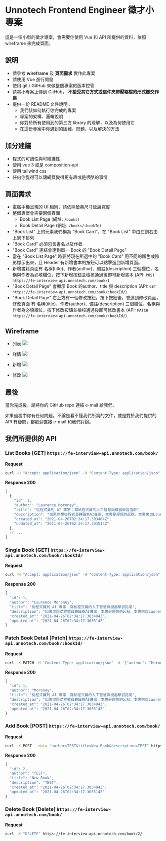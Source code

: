 # Unnotech Frontend Engineer 徵才小專案

這是一個小型的徵才專案，會需要你使用 Vue 和 API 所提供的資料，依照 wireframe 來完成頁面。

## 說明

- 請參考 **wireframe** 及 **頁面需求** 實作此專案
- 請使用 Vue 進行開發
- 使用 git / GitHub 來做整個專案的版本控管
- 請將小專案上傳到 GitHub， **不接受其它方式或信件夾帶壓縮檔的形式繳交作業**
- 提供一份 README 文件說明：
  - 我們該如何執行你完成的專案
  - 專案的架構、邏輯說明
  - 你對於所有使用到的第三方 library 的理解，以及為何使用它
  - 在這份專案中你遇到的困難、問題，以及解決的方法

## 加分建議

- 程式的可讀性與可維護性
- 使用 vue 3 或是 composition-api
- 使用 tailwind css
- 任何你覺得可以讓網頁變得更有趣或是很酷的事情

## 頁面需求

- 電腦手機呈現的 UI 相同，請依照螢幕尺寸延展寬度
- 整個專案會需要兩個頁面
  - Book List Page (網址: `/books`)
  - Book Detail Page (網址: `/books/:bookId`)
- "Book List" 上的元素我們稱為 "Book Card"，在 "Book List" 中由左到右由上到下排列
- "Book Card" 必須包含書名以及作者
- "Book Card" 連結會連到單一 Book 的 "Book Detail Page"
- 當在 "Book List Page" 時要將現在所選中的 "Book Card" 用不同的顏色或陰影標示出來，且 Header 有新增書本的按鈕可以點擊進到新增頁面。
- 新增書籍頁面有 名稱(title)、作者(author)、備註(description) 三個欄位，名稱與作者為必填欄位，按下新增按鈕並檢核通過後即可新增書本 (API: `POST https://fe-interview-api.unnotech.com/book/`)
- "Book Detail Page" 會顯示 Book 的author、title 與 description (API: `GET https://fe-interview-api.unnotech.com/book/:bookId/`)
- "Book Detail Page" 右上方有一個修改按鈕，按下按鈕後，會進到修改頁面，修改頁面 有 名稱(title)、作者(author)、備註(description) 三個欄位，名稱與作者為必填欄位，按下修改按鈕並檢核通過後即可修改書本 (API: `PATCH https://fe-interview-api.unnotech.com/book/:bookId/`)

## Wireframe

- 列表
![](assets/列表.png)

- 詳情
![](assets/詳情.png)

- 新增
![](assets/新增.png)

- 修改
![](assets/修改.png)

## 最後

當你完成後，請將你的 GitHub repo 連結 e-mail 給我們。

如果過程中你有任何問題，不論是看不懂我們所寫的文件，或是對於我們提供的 API 有疑問，都歡迎直接 e-mail 和我們討論。

## 我們所提供的 API

### List Books [GET] `https://fe-interview-api.unnotech.com/book/`

**Request**

```bash
curl -H "Accept: application/json" -H "Content-Type: application/json" -X GET https://fe-interview-api.unnotech.com/book/
```

**Response 200**

```js
[
  {
    "id": 1,
    "author": "Laurence Moroney",
    "title": "從程式員到 AI 專家｜寫給程式員的人工智慧與機器學習指南",
    "description": "如果你想從程式員轉職為AI專家，本書是理想的起點。本書來自Laurence Moroney的成功AI課程，將會帶著你親自動手寫程式，讓你充滿信心地學習重要的主題，你要做的，只是用Python和它的資料表示法及陣列處理法來做實驗。  你會學到如何實作機器學習最常見的場景，包括電腦視覺、自然語言處理(NLP)，以及在web、行動設備、雲端與嵌入式等執行環境中建立序列模型。大多數的機器學習書籍在一開始都會展示大量且令人生畏的高等數學，但這本書提供實用的課程，直接帶你編寫實用的程式。",
    "created_at": "2021-04-26T02:34:17.303484Z",
    "updated_at": "2021-04-26T02:34:17.303514Z"
  },
  // ...
]
```

### Single Book [GET] `https://fe-interview-api.unnotech.com/book/:bookId/`

**Request**

```bash
curl -H "Accept: application/json" -H "Content-Type: application/json" -X GET https://fe-interview-api.unnotech.com/book/1/
```

**Response 200**

```js
{
  "id": 1,
  "author": "Laurence Moroney",
  "title": "從程式員到 AI 專家｜寫給程式員的人工智慧與機器學習指南",
  "description": "如果你想從程式員轉職為AI專家，本書是理想的起點。本書來自Laurence Moroney的成功AI課程，將會帶著你親自動手寫程式，讓你充滿信心地學習重要的主題，你要做的，只是用Python和它的資料表示法及陣列處理法來做實驗。  你會學到如何實作機器學習最常見的場景，包括電腦視覺、自然語言處理(NLP)，以及在web、行動設備、雲端與嵌入式等執行環境中建立序列模型。大多數的機器學習書籍在一開始都會展示大量且令人生畏的高等數學，但這本書提供實用的課程，直接帶你編寫實用的程式。",
  "created_at": "2021-04-26T02:34:17.303484Z",
  "updated_at": "2021-04-26T02:34:17.303514Z"
}
```

### Patch Book Detail [Patch] `https://fe-interview-api.unnotech.com/book/:bookId/`

**Request**

```bash
curl -X PATCH -H "Content-Type: application/json" -d '{"author": "Moroney"}' "https://fe-interview-api.unnotech.com/book/1"
```

**Response 200**

```js
{
  "id": 1,
  "author": "Moroney",
  "title": "從程式員到 AI 專家｜寫給程式員的人工智慧與機器學習指南",
  "description": "如果你想從程式員轉職為AI專家，本書是理想的起點。本書來自Laurence Moroney的成功AI課程，將會帶著你親自動手寫程式，讓你充滿信心地學習重要的主題，你要做的，只是用Python和它的資料表示法及陣列處理法來做實驗。  你會學到如何實作機器學習最常見的場景，包括電腦視覺、自然語言處理(NLP)，以及在web、行動設備、雲端與嵌入式等執行環境中建立序列模型。大多數的機器學習書籍在一開始都會展示大量且令人生畏的高等數學，但這本書提供實用的課程，直接帶你編寫實用的程式。",
  "created_at": "2021-04-26T02:34:17.303484Z",
  "updated_at": "2021-04-26T02:34:17.303514Z"
}
```

### Add Book [POST] `https://fe-interview-api.unnotech.com/book/`

**Request**

```bash
curl -X POST --data "author=TEST&title=New Book&description=TEST" https://fe-interview-api.unnotech.com/book/
```

**Response 200**

```js
{
  "id": 2,
  "author": "TEST",
  "title": "New Book",
  "description": "TEST",
  "created_at": "2021-04-26T02:34:17.303484Z",
  "updated_at": "2021-04-26T02:34:17.303514Z"
}
```

### Delete Book [Delete] `https://fe-interview-api.unnotech.com/book/`

**Request**

```bash
curl -X "DELETE" https://fe-interview-api.unnotech.com/book/2/
```
